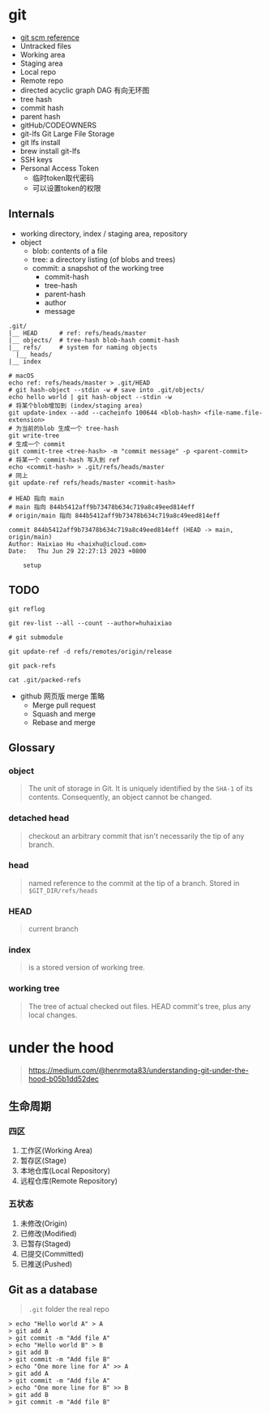 # git

- [git scm reference](https://git-scm.com/docs)
- Untracked files
- Working area
- Staging area
- Local repo
- Remote repo
- directed acyclic graph DAG 有向无环图
- tree hash
- commit hash
- parent hash
- gitHub/CODEOWNERS
- git-lfs Git Large File Storage
- git lfs install
- brew install git-lfs
- SSH keys
- Personal Access Token 
  - 临时token取代密码
  - 可以设置token的权限

## Internals

- working directory, index / staging area, repository
- object
  - blob: contents of a file
  - tree: a directory listing (of blobs and trees)
  - commit: a snapshot of the working tree
    - commit-hash
    - tree-hash
    - parent-hash
    - author
    - message

```
.git/
|__ HEAD      # ref: refs/heads/master
|__ objects/  # tree-hash blob-hash commit-hash
|__ refs/     # system for naming objects
  |__ heads/
|__ index
```

```shell
# macOS
echo ref: refs/heads/master > .git/HEAD
# git hash-object --stdin -w # save into .git/objects/
echo hello world | git hash-object --stdin -w
# 将某个blob增加到 (index/staging area)
git update-index --add --cacheinfo 100644 <blob-hash> <file-name.file-extension>
# 为当前的blob 生成一个 tree-hash
git write-tree
# 生成一个 commit
git commit-tree <tree-hash> -m "commit message" -p <parent-commit>
# 将某一个 commit-hash 写入到 ref
echo <commit-hash> > .git/refs/heads/master
# 同上
git update-ref refs/heads/master <commit-hash>
```

```
# HEAD 指向 main
# main 指向 844b5412aff9b73478b634c719a8c49eed814eff
# origin/main 指向 844b5412aff9b73478b634c719a8c49eed814eff

commit 844b5412aff9b73478b634c719a8c49eed814eff (HEAD -> main, origin/main)
Author: Haixiao Hu <haixhu@icloud.com>
Date:   Thu Jun 29 22:27:13 2023 +0800

    setup
```

## TODO

```shell
git reflog

git rev-list --all --count --author=huhaixiao

# git submodule

git update-ref -d refs/remotes/origin/release

git pack-refs

cat .git/packed-refs
```

- github 网页版 merge 策略
  - Merge pull request
  - Squash and merge
  - Rebase and merge

## Glossary

### object
> The unit of storage in Git. It is uniquely identified by the `SHA-1` of its contents. Consequently, an object cannot be changed.

### detached head
> checkout an arbitrary commit that isn't necessarily the tip of any branch.

### head
> named reference to the commit at the tip of a branch. Stored in `$GIT_DIR/refs/heads`

### HEAD
> current branch

### index
> is a stored version of working tree.

### working tree
> The tree of actual checked out files. HEAD commit's tree, plus any local changes.

# under the hood
> https://medium.com/@henrmota83/understanding-git-under-the-hood-b05b1dd52dec

## 生命周期

### 四区

1. 工作区(Working Area)
2. 暂存区(Stage)
3. 本地仓库(Local Repository)
4. 远程仓库(Remote Repository)

### 五状态

1. 未修改(Origin)
2. 已修改(Modified)
3. 已暂存(Staged)
4. 已提交(Committed)
5. 已推送(Pushed)

## Git as a database
> `.git` folder the real repo

```
> echo "Hello world A" > A
> git add A
> git commit -m "Add file A"
> echo "Hello world B" > B
> git add B
> git commit -m "Add file B"
> echo "One more line for A" >> A
> git add A
> git commit -m "Add file A"
> echo "One more line for B" >> B 
> git add B
> git commit -m "Add file B"
```
